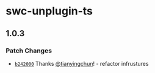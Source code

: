 # swc-unplugin-ts

## 1.0.3

### Patch Changes

- [`b242000`](https://github.com/tianyingchun/swc-unplugin-ts/commit/b2420006035ca93c2773f2a721b0a57b81500490) Thanks [@tianyingchun](https://github.com/tianyingchun)! - refactor infrustures
